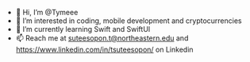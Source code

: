 - 👋 Hi, I’m @Tymeee
- 👀 I’m interested in coding, mobile development and cryptocurrencies
- 🌱 I’m currently learning Swift and SwiftUI
- 📫 Reach me at suteesopon.t@northeastern.edu and https://www.linkedin.com/in/tsuteesopon/ on Linkedin

<!---
Tymeee/Tymeee is a ✨ special ✨ repository because its `README.md` (this file) appears on your GitHub profile.
You can click the Preview link to take a look at your changes.
--->
